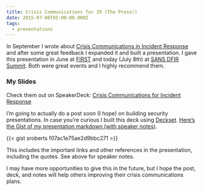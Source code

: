 ```yaml
---
title: Crisis Communications for IR (The Preso!)
date: 2015-07-08T05:00:00.000Z
tags:
  - presentations
---
```


In September I wrote about [Crisis Communications in Incident Response](http://sroberts.github.io/2014/09/22/crisis-comms-for-ir/) and after some great feedback I expanded it and built a presentation. I gave this presentation in June at [FIRST](http://www.first.org/conference/2015) and today (July 8th) at [SANS DFIR Summit](https://www.sans.org/event/digital-forensics-summit-2015). Both were great events and I highly recommend them.

### My Slides

Check them out on SpeakerDeck: [Crisis Communications for Incident Response](https://speakerdeck.com/sroberts/crisis-communication-for-incident-response-1)

<!-- <script async class="speakerdeck-embed" data-id="8a5038dfa5a0475cb306e50cda09e9b3" data-ratio="1.77777777777778" src="//speakerdeck.com/assets/embed.js"></script> -->

I’m going to actually do a post soon (I hope) on building security presentations. In case you’re curious I built this deck using [Deckset](http://www.decksetapp.com/). [Here’s the Gist of my presentation markdown (with speaker notes)](https://gist.github.com/sroberts/f07ac1e75ae2d9bbc271).

{{< gist sroberts f07ac1e75ae2d9bbc271 >}}

This includes the important links and other references in the presentation, including the quotes. See above for speaker notes.

I may have more opportunities to give this in the future, but I hope the post, deck, and notes will help others improving their crisis communications plans.
